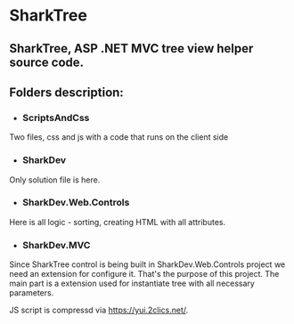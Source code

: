 # SharkTree
## SharkTree, ASP .NET MVC tree view helper source code. ##

## Folders description: ##

- ### ScriptsAndCss ###
Two files, css and js with a code that runs on the client side

- ### SharkDev ###
Only solution file is here.

- ### SharkDev.Web.Controls ###
Here is all logic - sorting, creating HTML with all attributes.

- ### SharkDev.MVC ###
Since SharkTree control is being built in SharkDev.Web.Controls project we need an extension for configure it. That's the purpose of this project. The main part is a extension used for instantiate tree with all necessary parameters.


JS script is compressd via https://yui.2clics.net/.
